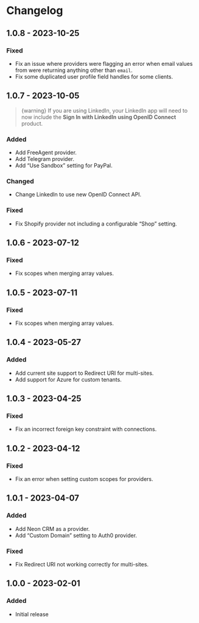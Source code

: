 # Changelog

## 1.0.8 - 2023-10-25

### Fixed
- Fix an issue where providers were flagging an error when email values from were returning anything other than `email`.
- Fix some duplicated user profile field handles for some clients.

## 1.0.7 - 2023-10-05
> {warning} If you are using LinkedIn, your LinkedIn app will need to now include the **Sign In with LinkedIn using OpenID Connect** product.

### Added
- Add FreeAgent provider.
- Add Telegram provider.
- Add “Use Sandbox” setting for PayPal.

### Changed
- Change LinkedIn to use new OpenID Connect API.

### Fixed
- Fix Shopify provider not including a configurable “Shop” setting.

## 1.0.6 - 2023-07-12

### Fixed
- Fix scopes when merging array values.

## 1.0.5 - 2023-07-11

### Fixed
- Fix scopes when merging array values.

## 1.0.4 - 2023-05-27

### Added
- Add current site support to Redirect URI for multi-sites.
- Add support for Azure for custom tenants.

## 1.0.3 - 2023-04-25

### Fixed
- Fix an incorrect foreign key constraint with connections.

## 1.0.2 - 2023-04-12

### Fixed
- Fix an error when setting custom scopes for providers.

## 1.0.1 - 2023-04-07

### Added
- Add Neon CRM as a provider.
- Add “Custom Domain” setting to Auth0 provider.

### Fixed
- Fix Redirect URI not working correctly for multi-sites.

## 1.0.0 - 2023-02-01

### Added
- Initial release
